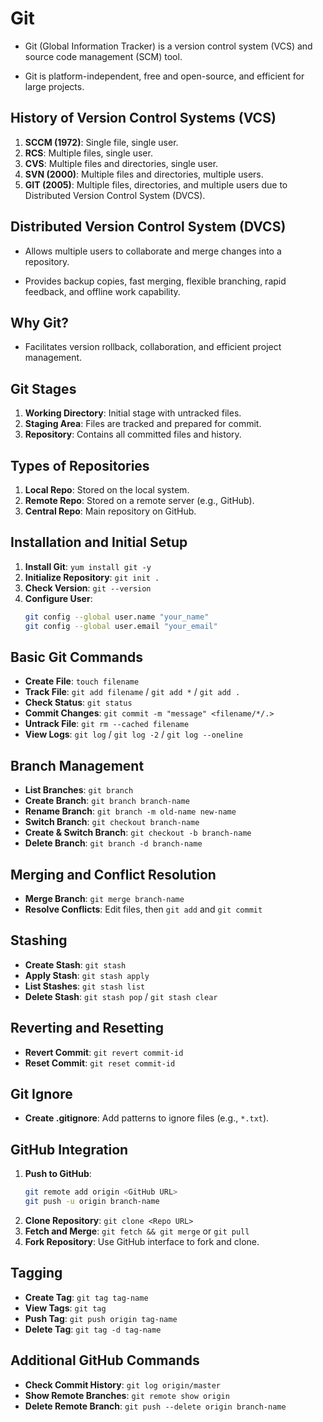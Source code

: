 # Git

* Git (Global Information Tracker) is a version control system (VCS) and source code management (SCM) tool.

* Git is platform-independent, free and open-source, and efficient for large projects.

## History of Version Control Systems (VCS)

1. **SCCM (1972)**: Single file, single user.
2. **RCS**: Multiple files, single user.
3. **CVS**: Multiple files and directories, single user.
4. **SVN (2000)**: Multiple files and directories, multiple users.
5. **GIT (2005)**: Multiple files, directories, and multiple users due to Distributed Version Control System (DVCS).

## Distributed Version Control System (DVCS)

* Allows multiple users to collaborate and merge changes into a repository.

* Provides backup copies, fast merging, flexible branching, rapid feedback, and offline work capability.

## Why Git?

* Facilitates version rollback, collaboration, and efficient project management.

## Git Stages

1. **Working Directory**: Initial stage with untracked files.
2. **Staging Area**: Files are tracked and prepared for commit.
3. **Repository**: Contains all committed files and history.

## Types of Repositories

1. **Local Repo**: Stored on the local system.
2. **Remote Repo**: Stored on a remote server (e.g., GitHub).
3. **Central Repo**: Main repository on GitHub.

## Installation and Initial Setup

1. **Install Git**: `yum install git -y`
2. **Initialize Repository**: `git init .`
3. **Check Version**: `git --version`
4. **Configure User**:
    ```sh
    git config --global user.name "your_name"
    git config --global user.email "your_email"
    ```

## Basic Git Commands

* **Create File**: `touch filename`
* **Track File**: `git add filename` / `git add *` / `git add .`
* **Check Status**: `git status`
* **Commit Changes**: `git commit -m "message" <filename/*/.>`
* **Untrack File**: `git rm --cached filename`
* **View Logs**: `git log` / `git log -2` / `git log --oneline`

## Branch Management

* **List Branches**: `git branch`
* **Create Branch**: `git branch branch-name`
* **Rename Branch**: `git branch -m old-name new-name`
* **Switch Branch**: `git checkout branch-name`
* **Create & Switch Branch**: `git checkout -b branch-name`
* **Delete Branch**: `git branch -d branch-name`

## Merging and Conflict Resolution

* **Merge Branch**: `git merge branch-name`
* **Resolve Conflicts**: Edit files, then `git add` and `git commit`

## Stashing

* **Create Stash**: `git stash`
* **Apply Stash**: `git stash apply`
* **List Stashes**: `git stash list`
* **Delete Stash**: `git stash pop` / `git stash clear`

## Reverting and Resetting

* **Revert Commit**: `git revert commit-id`
* **Reset Commit**: `git reset commit-id`

## Git Ignore

* **Create .gitignore**: Add patterns to ignore files (e.g., `*.txt`).

## GitHub Integration

1. **Push to GitHub**:
    ```sh
    git remote add origin <GitHub URL>
    git push -u origin branch-name
    ```
2. **Clone Repository**: `git clone <Repo URL>`
3. **Fetch and Merge**: `git fetch && git merge` or `git pull`
4. **Fork Repository**: Use GitHub interface to fork and clone.

## Tagging

* **Create Tag**: `git tag tag-name`
* **View Tags**: `git tag`
* **Push Tag**: `git push origin tag-name`
* **Delete Tag**: `git tag -d tag-name`

## Additional GitHub Commands

* **Check Commit History**: `git log origin/master`
* **Show Remote Branches**: `git remote show origin`
* **Delete Remote Branch**: `git push --delete origin branch-name`

